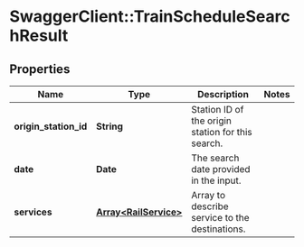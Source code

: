 # SwaggerClient::TrainScheduleSearchResult

## Properties
Name | Type | Description | Notes
------------ | ------------- | ------------- | -------------
**origin_station_id** | **String** | Station ID of the origin station for this search. | 
**date** | **Date** | The search date provided in the input. | 
**services** | [**Array&lt;RailService&gt;**](RailService.md) | Array to describe service to the destinations. | 


